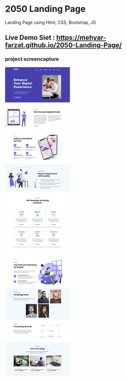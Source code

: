 # 2050 Landing Page
Landing Page using Html, CSS, Bootstrap, JS


## Live Demo Siet : https://mehyar-farzat.github.io/2050-Landing-Page/


### project screencapture
![](https://github.com/Mehyar-Farzat/2050-Landing-Page/blob/main/screencapture.png)
